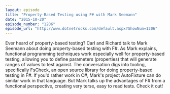 ```yaml
---
layout: episode
title: "Property-Based Testing using F# with Mark Seemann"
date: "2015-10-20"
episode_number: "1206"
episode_url: "http://www.dotnetrocks.com/default.aspx?ShowNum=1206"
---
```


Ever heard of property-based testing? Carl and Richard talk to Mark Seemann about doing property-based testing with F#. As Mark explains, functional programming techniques work especially well for property-based testing, allowing you to define parameters (properties) that will generate ranges of values to test against. The conversation digs into tooling, specifically FsCheck, an open source library for doing property-based testing in F#. If you'd rather work in C#, Mark's project AutoFixture can do similar work in that language. But Mark talks up the advantages of F# from a functional perspective, creating very terse, easy to read tests. Check it out!
